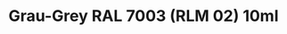 ---
layout: product
title: "Grau-Grey RAL 7003 (RLM 02) 10ml"
price: "330" 
desc: "Acrylic Laquer 10mL"
img_path: "/assets/img/RC052.webp"
brand: "AK "
available: false
special_offer: false
new: false
soon: false
cat: "020000"
subcat: "020200"
subsubcat: "020201"
sifra: "RC052"
popular: false
spec: false
---